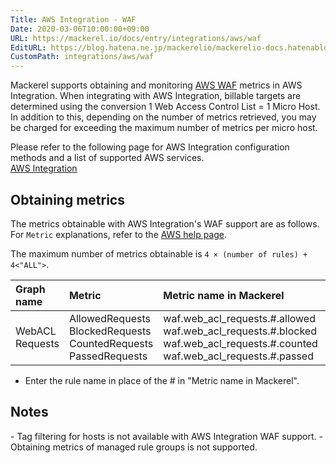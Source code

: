 ```yaml
---
Title: AWS Integration - WAF
Date: 2020-03-06T10:00:00+09:00
URL: https://mackerel.io/docs/entry/integrations/aws/waf
EditURL: https://blog.hatena.ne.jp/mackerelio/mackerelio-docs.hatenablog.mackerel.io/atom/entry/26006613555445888
CustomPath: integrations/aws/waf
---
```


Mackerel supports obtaining and monitoring <a href="https://aws.amazon.com/waf/" target="_blank">AWS WAF</a> metrics in AWS Integration. When integrating with AWS Integration, billable targets are determined using the conversion 1 Web Access Control List = 1 Micro Host. In addition to this, depending on the number of metrics retrieved, you may be charged for exceeding the maximum number of metrics per micro host.

Please refer to the following page for AWS Integration configuration methods and a list of supported AWS services.<br>
<a href="https://mackerel.io/docs/entry/integrations/aws">AWS Integration</a>


## Obtaining metrics
The metrics obtainable with AWS Integration's WAF support are as follows. For `Metric` explanations, refer to the <a href="https://docs.aws.amazon.com/en_us/waf/latest/developerguide/monitoring-cloudwatch.html" target="_blank">AWS help page</a>.

The maximum number of metrics obtainable is `4 × (number of rules) + 4<"ALL">`.

|Graph name|Metric|Metric name in Mackerel|Unit|Statistics|
|:---|:---|:---|:---|:---|
|WebACL Requests|AllowedRequests<br>BlockedRequests<br>CountedRequests<br>PassedRequests|waf.web_acl_requests.#.allowed<br>waf.web_acl_requests.#.blocked<br>waf.web_acl_requests.#.counted<br>waf.web_acl_requests.#.passed|integer|Sum|

- Enter the rule name in place of the # in "Metric name in Mackerel".

<h2 id="notes">Notes</h2>
- Tag filtering for hosts is not available with AWS Integration WAF support.
- Obtaining metrics of managed rule groups is not supported.

